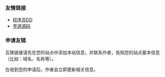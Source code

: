 ### 友情链接
- [程序员DD](https://blog.didispace.com/)
- [芋道源码](https://www.iocoder.cn/)

### 申请友链

互换链接请先在您的站点中添加本站信息，并联系作者，告知您的站点基本信息（比如：域名、名称等）。

在收到您的申请后，作者会立即更新相关信息。

